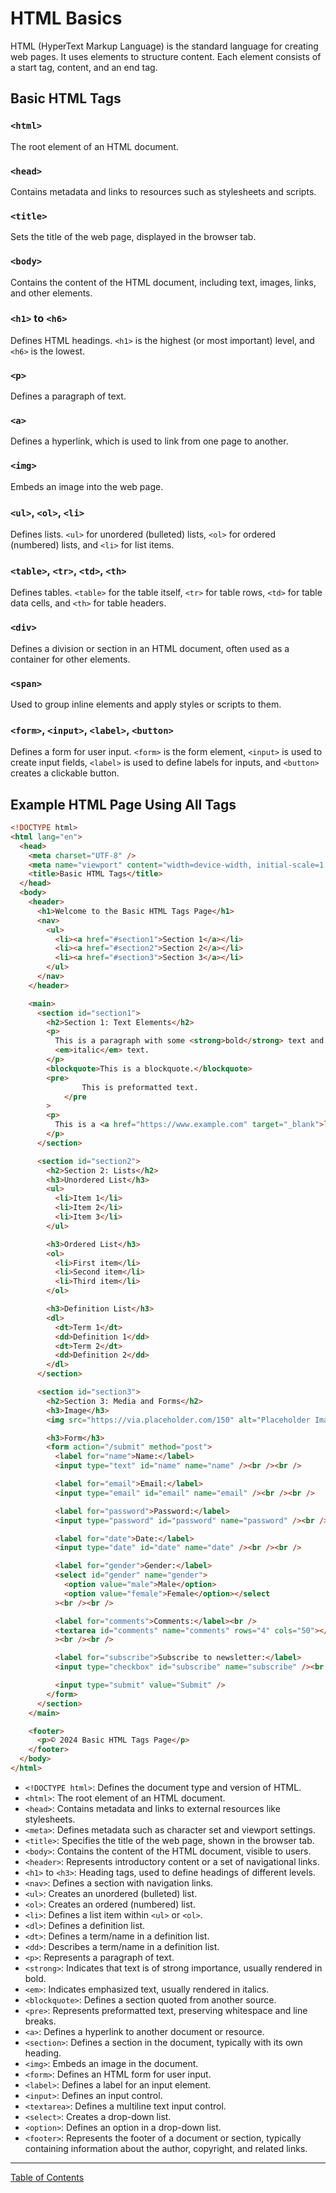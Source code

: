 # HTML Basics

HTML (HyperText Markup Language) is the standard language for creating web pages. It uses elements to structure content. Each element consists of a start tag, content, and an end tag.

## Basic HTML Tags

### `<html>`

The root element of an HTML document.

### `<head>`

Contains metadata and links to resources such as stylesheets and scripts.

### `<title>`

Sets the title of the web page, displayed in the browser tab.

### `<body>`

Contains the content of the HTML document, including text, images, links, and other elements.

### `<h1>` to `<h6>`

Defines HTML headings. `<h1>` is the highest (or most important) level, and `<h6>` is the lowest.

### `<p>`

Defines a paragraph of text.

### `<a>`

Defines a hyperlink, which is used to link from one page to another.

### `<img>`

Embeds an image into the web page.

### `<ul>`, `<ol>`, `<li>`

Defines lists. `<ul>` for unordered (bulleted) lists, `<ol>` for ordered (numbered) lists, and `<li>` for list items.

### `<table>`, `<tr>`, `<td>`, `<th>`

Defines tables. `<table>` for the table itself, `<tr>` for table rows, `<td>` for table data cells, and `<th>` for table headers.

### `<div>`

Defines a division or section in an HTML document, often used as a container for other elements.

### `<span>`

Used to group inline elements and apply styles or scripts to them.

### `<form>`, `<input>`, `<label>`, `<button>`

Defines a form for user input. `<form>` is the form element, `<input>` is used to create input fields, `<label>` is used to define labels for inputs, and `<button>` creates a clickable button.

## Example HTML Page Using All Tags

```html
<!DOCTYPE html>
<html lang="en">
  <head>
    <meta charset="UTF-8" />
    <meta name="viewport" content="width=device-width, initial-scale=1.0" />
    <title>Basic HTML Tags</title>
  </head>
  <body>
    <header>
      <h1>Welcome to the Basic HTML Tags Page</h1>
      <nav>
        <ul>
          <li><a href="#section1">Section 1</a></li>
          <li><a href="#section2">Section 2</a></li>
          <li><a href="#section3">Section 3</a></li>
        </ul>
      </nav>
    </header>

    <main>
      <section id="section1">
        <h2>Section 1: Text Elements</h2>
        <p>
          This is a paragraph with some <strong>bold</strong> text and some
          <em>italic</em> text.
        </p>
        <blockquote>This is a blockquote.</blockquote>
        <pre>
                This is preformatted text.
            </pre
        >
        <p>
          This is a <a href="https://www.example.com" target="_blank">link</a>.
        </p>
      </section>

      <section id="section2">
        <h2>Section 2: Lists</h2>
        <h3>Unordered List</h3>
        <ul>
          <li>Item 1</li>
          <li>Item 2</li>
          <li>Item 3</li>
        </ul>

        <h3>Ordered List</h3>
        <ol>
          <li>First item</li>
          <li>Second item</li>
          <li>Third item</li>
        </ol>

        <h3>Definition List</h3>
        <dl>
          <dt>Term 1</dt>
          <dd>Definition 1</dd>
          <dt>Term 2</dt>
          <dd>Definition 2</dd>
        </dl>
      </section>

      <section id="section3">
        <h2>Section 3: Media and Forms</h2>
        <h3>Image</h3>
        <img src="https://via.placeholder.com/150" alt="Placeholder Image" />

        <h3>Form</h3>
        <form action="/submit" method="post">
          <label for="name">Name:</label>
          <input type="text" id="name" name="name" /><br /><br />

          <label for="email">Email:</label>
          <input type="email" id="email" name="email" /><br /><br />

          <label for="password">Password:</label>
          <input type="password" id="password" name="password" /><br /><br />

          <label for="date">Date:</label>
          <input type="date" id="date" name="date" /><br /><br />

          <label for="gender">Gender:</label>
          <select id="gender" name="gender">
            <option value="male">Male</option>
            <option value="female">Female</option></select
          ><br /><br />

          <label for="comments">Comments:</label><br />
          <textarea id="comments" name="comments" rows="4" cols="50"></textarea
          ><br /><br />

          <label for="subscribe">Subscribe to newsletter:</label>
          <input type="checkbox" id="subscribe" name="subscribe" /><br /><br />

          <input type="submit" value="Submit" />
        </form>
      </section>
    </main>

    <footer>
      <p>© 2024 Basic HTML Tags Page</p>
    </footer>
  </body>
</html>
```

- `<!DOCTYPE html>`: Defines the document type and version of HTML.
- `<html>`: The root element of an HTML document.
- `<head>`: Contains metadata and links to external resources like stylesheets.
- `<meta>`: Defines metadata such as character set and viewport settings.
- `<title>`: Specifies the title of the web page, shown in the browser tab.
- `<body>`: Contains the content of the HTML document, visible to users.
- `<header>`: Represents introductory content or a set of navigational links.
- `<h1>` to `<h3>`: Heading tags, used to define headings of different levels.
- `<nav>`: Defines a section with navigation links.
- `<ul>`: Creates an unordered (bulleted) list.
- `<ol>`: Creates an ordered (numbered) list.
- `<li>`: Defines a list item within `<ul>` or `<ol>`.
- `<dl>`: Defines a definition list.
- `<dt>`: Defines a term/name in a definition list.
- `<dd>`: Describes a term/name in a definition list.
- `<p>`: Represents a paragraph of text.
- `<strong>`: Indicates that text is of strong importance, usually rendered in bold.
- `<em>`: Indicates emphasized text, usually rendered in italics.
- `<blockquote>`: Defines a section quoted from another source.
- `<pre>`: Represents preformatted text, preserving whitespace and line breaks.
- `<a>`: Defines a hyperlink to another document or resource.
- `<section>`: Defines a section in the document, typically with its own heading.
- `<img>`: Embeds an image in the document.
- `<form>`: Defines an HTML form for user input.
- `<label>`: Defines a label for an input element.
- `<input>`: Defines an input control.
- `<textarea>`: Defines a multiline text input control.
- `<select>`: Creates a drop-down list.
- `<option>`: Defines an option in a drop-down list.
- `<footer>`: Represents the footer of a document or section, typically containing information about the author, copyright, and related links.

---

[Table of Contents](00-Cover.md#table-of-contents)
